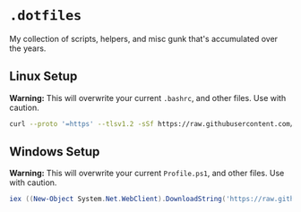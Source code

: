 # `.dotfiles`
My collection of scripts, helpers, and misc gunk that's accumulated over the years.

## Linux Setup
**Warning:** This will overwrite your current `.bashrc`, and other files. Use with caution.
```sh
curl --proto '=https' --tlsv1.2 -sSf https://raw.githubusercontent.com/trolleyman/dotfiles/master/init.sh | sh
```

## Windows Setup
**Warning:** This will overwrite your current `Profile.ps1`, and other files. Use with caution.
```powershell
iex ((New-Object System.Net.WebClient).DownloadString('https://raw.githubusercontent.com/trolleyman/dotfiles/master/init.ps1'))
```
